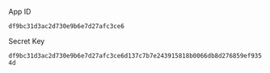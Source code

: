 App ID

`df9bc31d3ac2d730e9b6e7d27afc3ce6`

Secret Key

`df9bc31d3ac2d730e9b6e7d27afc3ce6d137c7b7e243915818b0066db8d276859ef9354d`

